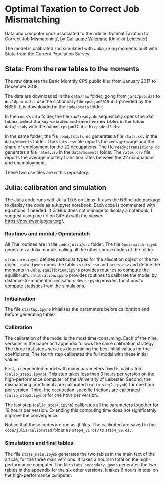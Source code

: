 # Optimal Taxation to Correct Job Mismatching
Data and computer code associated to the article `Optimal Taxation to Correct Job Mismatching', by [Guillaume Wilemme](http://www.gwilemme.com/) (Univ. of Leicester).


The model is calibrated and simulated with Julia, using moments built with Stata from the Current Population Survey. 


## Stata: From the raw tables to the moments
The raw data are the Basic Monthly CPS public files from January 2017 to December 2018.

The data are downloaded in the `data/raw` folder, going from `jan17pub.dat` to `dec18pub.dat`.
I use the dictionnary file `cpsbjan2015.dct` provided by the NBER. It is downloaded in the `code/stata` folder.

In the `code/stata` folder, the file `raw2ready.do` sequentially opens the .dat tables, select the key variables and save the new tables in the folder `data/ready` with the names `cpsjan17.dta` to `cpsdec18.dta`.

In the same folder, the file `ready2stats.do` generates a file `stats.csv` in the `data/moments` folder.
The `stats.csv` file reports the average wage and the share of employment for the 22 occupations.
The file `ready2transitions.do` generates a file `rates.csv` in the `data/moments` folder.
The `rates.csv` file reports the average monthly transition rates between the 22 occupations and unemployment.

These two csv files are in this repository.



## Julia: calibration and simulation
The Julia code runs with Julia 1.0.5 on Linux. It uses the NBInclude package to display the code as a Jupyter notebook. Each code is commented with equations if needed. If GitHub does not manage to display a notebook, I suggest using the url on GitHub with the viewer https://nbviewer.jupyter.org/.


### Routines and module Opmismatch
All The routines are in the `code/julia/src` folder.
The file `Opmismatch.ipynb` generates a Julia module, calling all the other source codes of the folder.


`structure.ipynb` defines particular types for the allocation object or the tax object.
`data.ipynb` opens the tables `stats.csv` and `rates.csv` and define the moments in Julia.
`equilibrium.ipynb` provides routines to compute the equilibrium.
`calibration.ipynb` provides routines to calibrate the model by distance-to-moment minimisation.
`desc.ipynb` provides functions to compute statistics from the simulaions.

### Initialisation
The file `startup.ipynb` initialises the parameters before calibration and before generating tables.

### Calibration
The calibration of the model is the most time-consuming. Each of the nine versions in the paper and appendix follows the same calibration strategy. The three first steps serve as determining the best initial values for the coefficients, The fourth step calibrates the full model with these initial values. 

First, a segmented model with many parameters fixed is calibrated (`calib_step1.ipynb`).
This step takes less than 3 hours per version on the high-performance computer of the University of Leicester.
Second, the mismatching coefficients are calibrated (`calib_step2.ipynb`) for one hour per version.
Third, the occupation-specific frictions are calibrated (`calib_step3.ipynb`) for one hour per version.

The last step (`calib_step4.ipynb`) calibrates all the parameters together for 19 hours per version. Extending this computing time does not significatnly improve the convergence.

Notice that these codes are run as .jl files. The calibrated are saved in the `code/julia/calibrated` folder as `step4_v1.csv` to `step4_v9.csv`.


### Simulations and final tables
The file `stats_main.ipynb` generates the two tables in the main text of the article, for the three main versions. It takes 3 hours in total on the high-performance computer.
The file `stats_secondary.ipynb` generates the two tables in the appendix for the six other versions.
It takes 6 hours in total on the high-performance computer.


